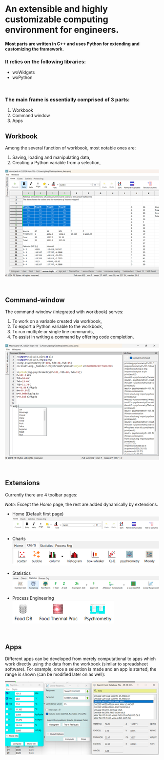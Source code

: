# An extensible and highly customizable computing environment for engineers.

#### Most parts are written in C++ and uses Python for extending and customizing the framework.

### It relies on the following libraries:
- wxWidgets
- wxPython


&nbsp;




### The main frame is essentially comprised of 3 parts:
1. Workbook
2. Command window
3. Apps



## Workbook
Among the several function of workbook, most notable ones are:
1. Saving, loading and manipulating data,
2. Creating a Python variable from a selection,


![workbook](workbook.png)


&nbsp;

## Command-window 
The command-window (integrated with workbook) serves:  
1. To work on a variable created via workbook,
2. To export a Python variable to the workbook,
3. To run multiple or single line commands,
4. To assist in writing a command by offering code completion.

![Command Window](command_wnd.png)

&nbsp;


## Extensions
Currently there are 4 toolbar pages:  

**Note*:* Except the *Home* page, the rest are added dynamically by extensions.  

- Home (Default first page)  
![Home toolbar](toolbar_home.png)

- Charts  
![Charts toolbar](toolbar_charts.png)

- Statistics  
![Statistics toolbar](toolbar_stats.png)

- Process Engineering  
![Process Engineering toolbar](toolbar_proceng.png)

&nbsp;


## Apps

Different apps can be developed from merely computational to apps which work directly using the data 
from the workbook (similar to spreadsheet software). For example, once a selection is made 
and an app is started, the range is shown (can be modified later on as well):

![Apps](apps.png)
